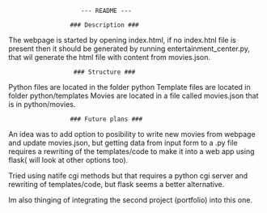                         --- README ---

                     ### Description ###
The webpage is started by opening index.html, if no index.htnl file is present then it should be generated by running entertainment_center.py, that wil generate the html file with content from movies.json.

                      ### Structure ###
Python files are located in the folder python
Template files are located in folder python/templates
Movies are located in a file called movies.json that is in python/movies.

                     ### Future plans ###
An idea was to add option to posibility to write new movies from webpage and update movies.json, but getting data from input form to a .py file requires a rewriting of the templates/code to make it into a web app using flask( will look at other options too).

Tried using natife cgi methods but that requires a python cgi server and rewriting of templates/code, but flask seems a better alternative.

Im also thinging of integrating the second project (portfolio) into this one.